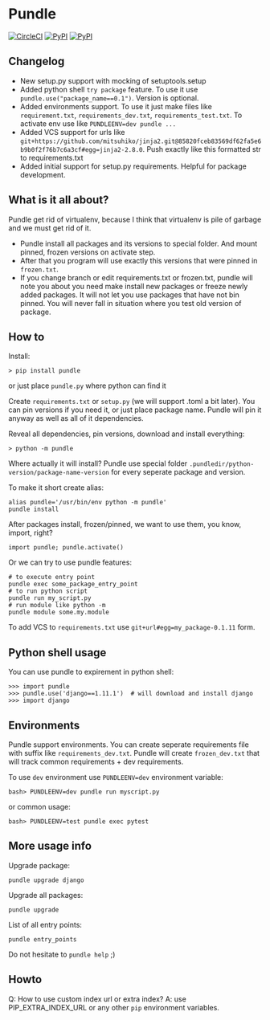 Pundle
======

[![CircleCI](https://circleci.com/gh/Deepwalker/pundler.svg?style=svg)](https://circleci.com/gh/Deepwalker/pundler)
[![PyPI](https://img.shields.io/pypi/v/pundle.svg?style=flat-square)](https://pypi.python.org/pypi/pundle)
[![PyPI](https://img.shields.io/pypi/l/pundle.svg?style=flat-square)](https://pypi.python.org/pypi/pundle)


Changelog
---------

- New setup.py support with mocking of setuptools.setup
- Added python shell `try package` feature. To use it use `pundle.use("package_name==0.1")`. Version is optional.
- Added environments support. To use it just make files like `requirement.txt`, `requirements_dev.txt`, `requirements_test.txt`.
  To activate env use like `PUNDLEENV=dev pundle ...`
- Added VCS support for urls like `git+https://github.com/mitsuhiko/jinja2.git@85820fceb83569df62fa5e6b9b0f2f76b7c6a3cf#egg=jinja2-2.8.0`. Push exactly like this formatted str to requirements.txt
- Added initial support for setup.py requirements. Helpful for package development.


What is it all about?
---------------------

Pundle get rid of virtualenv, because I think that virtualenv is pile of garbage
and we must get rid of it.

* Pundle install all packages and its versions to special folder. And mount pinned, frozen
versions on activate step.
* After that you program will use exactly this versions that were pinned in `frozen.txt`.
* If you change branch or edit requirements.txt or frozen.txt, pundle will note you about
you need make install new packages or freeze newly added packages. It will not let you
use packages that have not bin pinned. You will never fall in situation where you test
old version of package.


How to
------

Install:

	> pip install pundle

or just place `pundle.py` where python can find it

Create `requirements.txt` or `setup.py` (we will support .toml a bit later).
You can pin versions if you need it, or just place package name. Pundle will
pin it anyway as well as all of it dependencies.

Reveal all dependencies, pin versions, download and install everything:

	> python -m pundle

Where actually it will install? Pundle use special folder `.pundledir/python-version/package-name-version`
for every seperate package and version.

To make it short create alias:

	alias pundle='/usr/bin/env python -m pundle'
	pundle install

After packages install, frozen/pinned, we want to use them, you know, import, right?

	import pundle; pundle.activate()

Or we can try to use pundle features:

	# to execute entry point
	pundle exec some_package_entry_point
	# to run python script
	pundle run my_script.py
	# run module like python -m
	pundle module some.my.module

To add VCS to `requirements.txt` use `git+url#egg=my_package-0.1.11` form.


Python shell usage
------------------

You can use pundle to expirement in python shell:

	>>> import pundle
	>>> pundle.use('django==1.11.1')  # will download and install django
	>>> import django


Environments
------------

Pundle support environments. You can create seperate requirements file with suffix like
`requirements_dev.txt`. Pundle will create `frozen_dev.txt` that will track common
requirements + dev requirements.

To use `dev` environment use `PUNDLEENV=dev` environment variable:

	bash> PUNDLEENV=dev pundle run myscript.py

or common usage:

	bash> PUNDLEENV=test pundle exec pytest


More usage info
---------------

Upgrade package:

	pundle upgrade django

Upgrade all packages:

	pundle upgrade

List of all entry points:

	pundle entry_points


Do not hesitate to `pundle help` ;)


Howto
-----

Q: How to use custom index url or extra index?
A: use PIP_EXTRA_INDEX_URL or any other `pip` environment variables.
